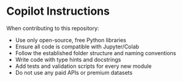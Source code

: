# Copilot Instructions

When contributing to this repository:

- Use only open-source, free Python libraries
- Ensure all code is compatible with Jupyter/Colab
- Follow the established folder structure and naming conventions
- Write code with type hints and docstrings
- Add tests and validation scripts for every new module
- Do not use any paid APIs or premium datasets